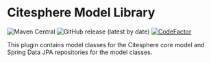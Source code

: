 # Citesphere Model Library 

![Maven Central](https://img.shields.io/maven-central/v/edu.asu.diging/citesphere-model) ![GitHub release (latest by date)](https://img.shields.io/github/v/release/diging/citesphere-model) [![CodeFactor](https://www.codefactor.io/repository/github/diging/citesphere-model/badge)](https://www.codefactor.io/repository/github/diging/citesphere-model)

This plugin contains model classes for the Citesphere core model and Spring Data JPA repositories for the model classes.
